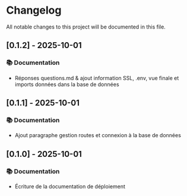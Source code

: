 # Changelog

All notable changes to this project will be documented in this file.

## [0.1.2] - 2025-10-01

### 📚 Documentation

- Réponses questions.md & ajout information SSL, .env, vue finale et imports données dans la base de données

## [0.1.1] - 2025-10-01

### 📚 Documentation

- Ajout paragraphe gestion routes et connexion à la base de données

## [0.1.0] - 2025-10-01

### 📚 Documentation

- Écriture de la documentation de déploiement

<!-- generated by git-cliff -->
